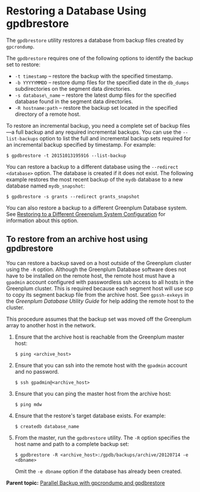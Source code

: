 # Restoring a Database Using gpdbrestore 

The `gpdbrestore` utility restores a database from backup files created by `gpcrondump`.

The `gpdbrestore` requires one of the following options to identify the backup set to restore:

-   `-t timestamp` – restore the backup with the specified timestamp.
-   `-b YYYYYMMDD` – restore dump files for the specified date in the `db_dumps` subdirectories on the segment data directories.
-   `-s database\_name` – restore the latest dump files for the specified database found in the segment data directories.
-   `-R hostname:path` – restore the backup set located in the specified directory of a remote host.

To restore an incremental backup, you need a complete set of backup files—a full backup and any required incremental backups. You can use the `--list-backups` option to list the full and incremental backup sets required for an incremental backup specified by timestamp. For example:

```
$ gpdbrestore -t 20151013195916 --list-backup
```

You can restore a backup to a different database using the `--redirect <database>` option. The database is created if it does not exist. The following example restores the most recent backup of the `mydb` database to a new database named `mydb_snapshot`:

```
$ gpdbrestore -s grants --redirect grants_snapshot
```

You can also restore a backup to a different Greenplum Database system. See [Restoring to a Different Greenplum System Configuration](restore-diff-system.html) for information about this option.

## To restore from an archive host using gpdbrestore 

You can restore a backup saved on a host outside of the Greenplum cluster using the `-R` option. Although the Greenplum Database software does not have to be installed on the remote host, the remote host must have a `gpadmin` account configured with passwordless ssh access to all hosts in the Greenplum cluster. This is required because each segment host will use scp to copy its segment backup file from the archive host. See `gpssh-exkeys` in the *Greenplum Database Utility Guide* for help adding the remote host to the cluster.

This procedure assumes that the backup set was moved off the Greenplum array to another host in the network.

1.  Ensure that the archive host is reachable from the Greenplum master host:

    ```
    $ ping <archive_host>
    ```

2.  Ensure that you can ssh into the remote host with the `gpadmin` account and no password.

    ```
    $ ssh gpadmin@<archive_host>
    ```

3.  Ensure that you can ping the master host from the archive host:

    ```
    $ ping mdw
    ```

4.  Ensure that the restore's target database exists. For example:

    ```
    $ createdb database_name
    ```

5.  From the master, run the `gpdbrestore` utility. The `-R` option specifies the host name and path to a complete backup set:

    ```
    $ gpdbrestore -R <archive_host>:/gpdb/backups/archive/20120714 -e <dbname>
    ```

    Omit the `-e dbname` option if the database has already been created.


**Parent topic:** [Parallel Backup with gpcrondump and gpdbrestore](../managing/backup-heading.html)

